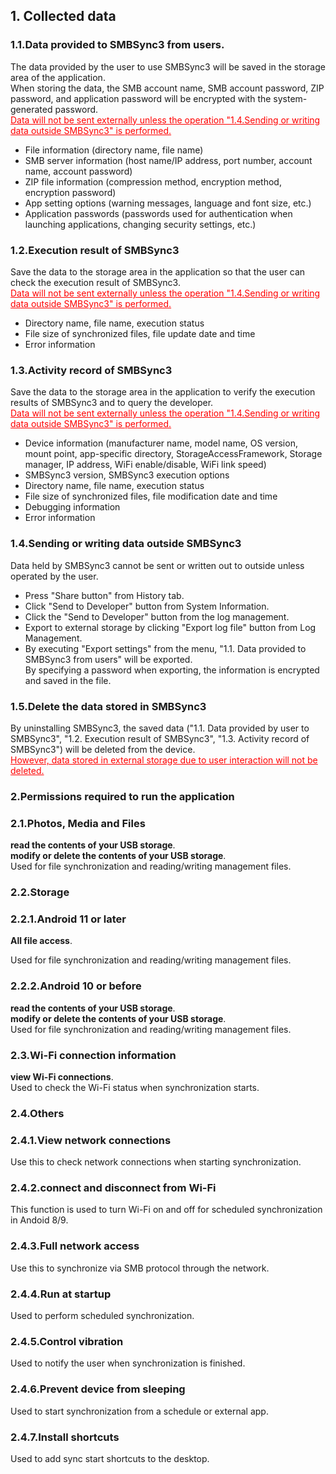 ## 1. Collected data<br>
### 1.1.Data provided to SMBSync3 from users.<br>

The data provided by the user to use SMBSync3 will be saved in the storage area of the application.<br>
When storing the data, the SMB account name, SMB account password, ZIP password, and application password will be encrypted with the system-generated password.<br>
<span style="color: red;"><u>Data will not be sent externally unless the operation "1.4.Sending or writing data outside SMBSync3" is performed.</u></span><br>

- File information (directory name, file name)<br>
- SMB server information (host name/IP address, port number, account name, account password)<br>
- ZIP file information (compression method, encryption method, encryption password)<br>
- App setting options (warning messages, language and font size, etc.)<br>
- Application passwords (passwords used for authentication when launching applications, changing security settings, etc.)<br>

### 1.2.Execution result of SMBSync3<br>

Save the data to the storage area in the application so that the user can check the execution result of SMBSync3.<br>
<span style="color: red;"><u>Data will not be sent externally unless the operation "1.4.Sending or writing data outside SMBSync3" is performed.</u></span><br>

- Directory name, file name, execution status<br>
- File size of synchronized files, file update date and time<br>
- Error information<br>

### 1.3.Activity record of SMBSync3<br>

Save the data to the storage area in the application to verify the execution results of SMBSync3 and to query the developer.<br>
<span style="color: red;"><u>Data will not be sent externally unless the operation "1.4.Sending or writing data outside SMBSync3" is performed.</u></span><br>

- Device information (manufacturer name, model name, OS version, mount point, app-specific directory, StorageAccessFramework, Storage manager, IP address, WiFi enable/disable, WiFi link speed)<br>
- SMBSync3 version, SMBSync3 execution options<br>
- Directory name, file name, execution status<br>
- File size of synchronized files, file modification date and time<br>
- Debugging information<br>
- Error information<br>

### 1.4.Sending or writing data outside SMBSync3<br>

Data held by SMBSync3 cannot be sent or written out to outside unless operated by the user.<br>

- Press "Share button" from History tab.<br>
- Click "Send to Developer" button from System Information.<br>
- Click the "Send to Developer" button from the log management.<br>
- Export to external storage by clicking "Export log file" button from Log Management.<br>
- By executing "Export settings" from the menu, "1.1. Data provided to SMBSync3 from users" will be exported.<br>
By specifying a password when exporting, the information is encrypted and saved in the file.<br>

### 1.5.Delete the data stored in SMBSync3<br>

By uninstalling SMBSync3, the saved data ("1.1. Data provided by user to SMBSync3", "1.2. Execution result of SMBSync3", "1.3. Activity record of SMBSync3") will be deleted from the device.<br>
<span style="color: red;"><u>However, data stored in external storage due to user interaction will not be deleted.</u></span><br>

### 2.Permissions required to run the application<br>

### 2.1.Photos, Media and Files<br>
**read the contents of your USB storage**.<br>
**modify or delete the contents of your USB storage**.<br>
Used for file synchronization and reading/writing management files.<br>

### 2.2.Storage<br>

### 2.2.1.Android 11 or later<br>
**All file access**.<br>

Used for file synchronization and reading/writing management files.<br>

### 2.2.2.Android 10 or before<br>
**read the contents of your USB storage**.<br>
**modify or delete the contents of your USB storage**.<br>
Used for file synchronization and reading/writing management files.<br>

### 2.3.Wi-Fi connection information<br>
**view Wi-Fi connections**.<br>
Used to check the Wi-Fi status when synchronization starts.<br>

### 2.4.Others<br>
### 2.4.1.View network connections<br>
Use this to check network connections when starting synchronization.<br>
### 2.4.2.connect and disconnect from Wi-Fi<br>
This function is used to turn Wi-Fi on and off for scheduled synchronization in Andoid 8/9.<br>
### 2.4.3.Full network access<br>
Use this to synchronize via SMB protocol through the network.<br>
### 2.4.4.Run at startup<br>
Used to perform scheduled synchronization.<br>
### 2.4.5.Control vibration<br>
Used to notify the user when synchronization is finished.<br>
### 2.4.6.Prevent device from sleeping<br>
Used to start synchronization from a schedule or external app.<br>
### 2.4.7.Install shortcuts<br>
Used to add sync start shortcuts to the desktop.<br>
